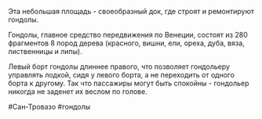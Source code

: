 Эта небольшая площадь - своеобразный док, где строят и ремонтируют гондолы.

Гондолы, главное средство передвижения по Венеции, состоят из 280 фрагментов 8 пород дерева (красного, вишни, ели, ореха, дуба, вяза, лиственницы и липы).

Левый борт гондолы длиннее правого, что позволяет гондольеру управлять лодкой, сидя у левого борта, а не переходить от одного борта к другому. Так что пассажиры могут быть спокойны - гондольер никогда не заденет их веслом по голове.

#Сан-Тровазо
#гондолы